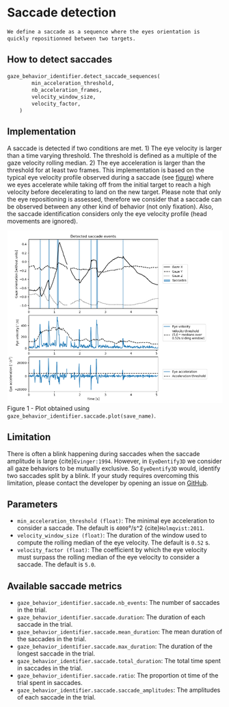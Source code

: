 # Saccade detection

```{admonition} Saccade definition
We define a saccade as a sequence where the eyes orientation is quickly repositionned between two targets.
```

## How to detect saccades
```python3 
gaze_behavior_identifier.detect_saccade_sequences(
        min_acceleration_threshold,
        nb_acceleration_frames,
        velocity_window_size,
        velocity_factor,
    )
```

## Implementation
A saccade is detected if two conditions are met.
    1) The eye velocity is larger than a time varying threshold. The threshold is defined as a multiple of the gaze velocity rolling median.
    2) The eye acceleration is larger than the threshold for at least two frames.
This implementation is based on the typical eye velocity profile observed during a saccade (see [figure](https://www.researchgate.net/figure/Saccade-a-angle-and-b-angular-velocity_fig5_313539565)) where we eyes accelerate while taking off from the initial target to reach a high velocity before decelerating to land on the new target.
Please note that only the eye repositioning is assessed, therefore we consider that a saccade can be observed between any other kind of behavior (not only fixation). 
Also, the saccade identification considers only the eye velocity profile (head movements are ignored).

![saccade_detection.png](../figures/saccade_detection.png)
Figure 1 - Plot obtained using `gaze_behavior_identifier.saccade.plot(save_name)`.

## Limitation
There is often a blink happening during saccades when the saccade amplitude is large {cite}`Evinger:1994`. 
However, in `EyeDentify3D` we consider all gaze behaviors to be mutually exclusive. 
So `EyeDentify3D` would, identify two saccades split by a blink.
If your study requires overcoming this limitation, please contact the developer by opening an issue on [GitHub](https://github.com/EveCharbie/EyeDentify3d/issues).

## Parameters
- `min_acceleration_threshold (float)`: The minimal eye acceleration to consider a saccade. The default is `4000`°/s^2 {cite}`Holmqvist:2011`.
- `velocity_window_size (float)`: The duration of the window used to compute the rolling median of the eye velocity. The default is `0.52` s.
- `velocity_factor (float)`: The coefficient by which the eye velocity must surpass the rolling median of the eye velocity to consider a saccade. The default is `5.0`.

## Available saccade metrics
- `gaze_behavior_identifier.saccade.nb_events`: The number of saccades in the trial.
- `gaze_behavior_identifier.saccade.duration`: The duration of each saccade in the trial.
- `gaze_behavior_identifier.saccade.mean_duration`: The mean duration of the saccades in the trial.
- `gaze_behavior_identifier.saccade.max_duration`: The duration of the longest saccade in the trial.
- `gaze_behavior_identifier.saccade.total_duration`: The total time spent in saccades in the trial.
- `gaze_behavior_identifier.saccade.ratio`: The proportion ot time of the trial spent in saccades.
- `gaze_behavior_identifier.saccade.saccade_amplitudes`: The amplitudes of each saccade in the trial.
